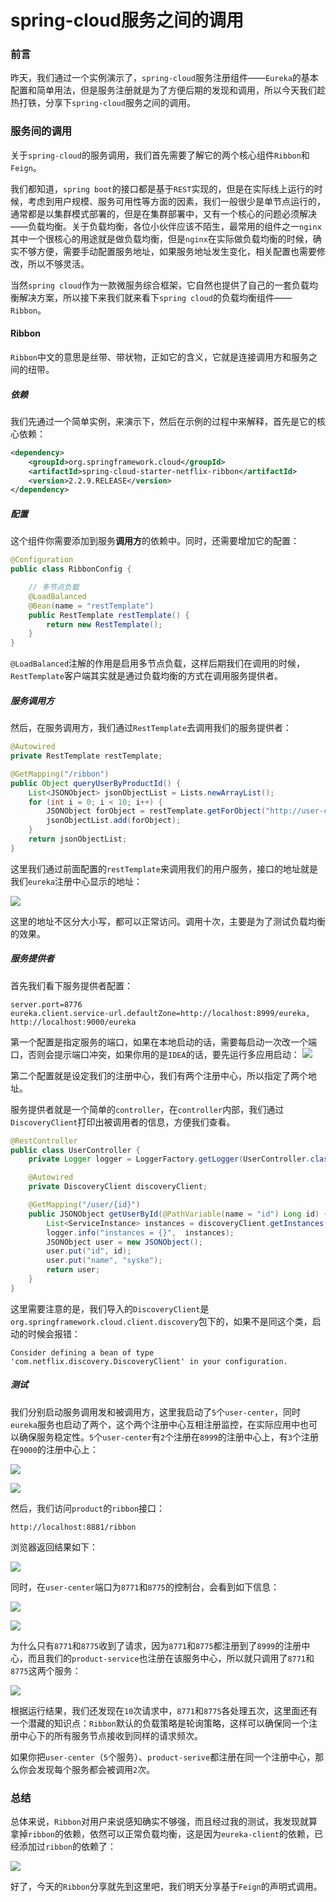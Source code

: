 # spring-cloud服务之间的调用

### 前言

昨天，我们通过一个实例演示了，`spring-cloud`服务注册组件——`Eureka`的基本配置和简单用法，但是服务注册就是为了方便后期的发现和调用，所以今天我们趁热打铁，分享下`spring-cloud`服务之间的调用。

### 服务间的调用

关于`spring-cloud`的服务调用，我们首先需要了解它的两个核心组件`Ribbon`和`Feign`。

我们都知道，`spring boot`的接口都是基于`REST`实现的，但是在实际线上运行的时候，考虑到用户规模、服务可用性等方面的因素，我们一般很少是单节点运行的，通常都是以集群模式部署的，但是在集群部署中，又有一个核心的问题必须解决——负载均衡。关于负载均衡，各位小伙伴应该不陌生，最常用的组件之一`nginx`其中一个很核心的用途就是做负载均衡，但是`nginx`在实际做负载均衡的时候，确实不够方便，需要手动配置服务地址，如果服务地址发生变化，相关配置也需要修改，所以不够灵活。

当然`spring cloud`作为一款微服务综合框架，它自然也提供了自己的一套负载均衡解决方案，所以接下来我们就来看下`spring cloud`的负载均衡组件——`Ribbon`。

#### Ribbon

`Ribbon`中文的意思是丝带、带状物，正如它的含义，它就是连接调用方和服务之间的纽带。

##### 依赖

我们先通过一个简单实例，来演示下，然后在示例的过程中来解释，首先是它的核心依赖：

```xml
<dependency>
    <groupId>org.springframework.cloud</groupId>
    <artifactId>spring-cloud-starter-netflix-ribbon</artifactId>
    <version>2.2.9.RELEASE</version>
</dependency>
```

##### 配置

这个组件你需要添加到服务**调用方**的依赖中。同时，还需要增加它的配置：

```java
@Configuration
public class RibbonConfig {

    // 多节点负载
    @LoadBalanced
    @Bean(name = "restTemplate")
    public RestTemplate restTemplate() {
        return new RestTemplate();
    }
}
```

`@LoadBalanced`注解的作用是启用多节点负载，这样后期我们在调用的时候，`RestTemplate`客户端其实就是通过负载均衡的方式在调用服务提供者。

##### 服务调用方

然后，在服务调用方，我们通过`RestTemplate`去调用我们的服务提供者：

```java
@Autowired
private RestTemplate restTemplate;

@GetMapping("/ribbon")
public Object queryUserByProductId() {
    List<JSONObject> jsonObjectList = Lists.newArrayList();
    for (int i = 0; i < 10; i++) {
        JSONObject forObject = restTemplate.getForObject("http://user-center/user/" + (i + 1), JSONObject.class);
        jsonObjectList.add(forObject);
    }
    return jsonObjectList;
}
```

这里我们通过前面配置的`restTemplate`来调用我们的用户服务，接口的地址就是我们`eureka`注册中心显示的地址：

![](
https://syske-pic-bed.oss-cn-hangzhou.aliyuncs.com/imgs/images/20210802130731.png)

这里的地址不区分大小写，都可以正常访问。调用十次，主要是为了测试负载均衡的效果。

##### 服务提供者

首先我们看下服务提供者配置：

```properties
server.port=8776
eureka.client.service-url.defaultZone=http://localhost:8999/eureka, http://localhost:9000/eureka
```

第一个配置是指定服务的端口，如果在本地启动的话，需要每启动一次改一个端口，否则会提示端口冲突，如果你用的是`IDEA`的话，要先运行多应用启动：
![](
https://syske-pic-bed.oss-cn-hangzhou.aliyuncs.com/imgs/images/20210802132933.png)

第二个配置就是设定我们的注册中心，我们有两个注册中心，所以指定了两个地址。

服务提供者就是一个简单的`controller`，在`controller`内部，我们通过`DiscoveryClient`打印出被调用者的信息，方便我们查看。

```java
@RestController
public class UserController {
    private Logger logger = LoggerFactory.getLogger(UserController.class);

    @Autowired
    private DiscoveryClient discoveryClient;

    @GetMapping("/user/{id}")
    public JSONObject getUserById(@PathVariable(name = "id") Long id) {
        List<ServiceInstance> instances = discoveryClient.getInstances("user-center");
        logger.info("instances = {}",  instances);
        JSONObject user = new JSONObject();
        user.put("id", id);
        user.put("name", "syske");
        return user;
    }
}
```

这里需要注意的是，我们导入的`DiscoveryClient`是`org.springframework.cloud.client.discovery`包下的，如果不是同这个类，启动的时候会报错：

```
Consider defining a bean of type 'com.netflix.discovery.DiscoveryClient' in your configuration.
```

##### 测试

我们分别启动服务调用发和被调用方，这里我启动了`5`个`user-center`，同时`eureka`服务也启动了两个，这个两个注册中心互相注册监控，在实际应用中也可以确保服务稳定性。`5`个`user-center`有`2`个注册在`8999`的注册中心上，有`3`个注册在`9000`的注册中心上：

![](
https://syske-pic-bed.oss-cn-hangzhou.aliyuncs.com/imgs/20210802085532.png)

![](
https://syske-pic-bed.oss-cn-hangzhou.aliyuncs.com/imgs/20210802085621.png)

然后，我们访问`product`的`ribbon`接口：

```
http://localhost:8881/ribbon
```

浏览器返回结果如下：

![](
https://syske-pic-bed.oss-cn-hangzhou.aliyuncs.com/imgs/images/20210802133217.png)

同时，在`user-center`端口为`8771`和`8775`的控制台，会看到如下信息：

![](
https://syske-pic-bed.oss-cn-hangzhou.aliyuncs.com/imgs/20210802085436.png)

![](
https://syske-pic-bed.oss-cn-hangzhou.aliyuncs.com/imgs/20210802085349.png)

为什么只有`8771`和`8775`收到了请求，因为`8771`和`8775`都注册到了`8999`的注册中心，而且我们的`product-service`也注册在该服务中心，所以就只调用了`8771`和`8775`这两个服务：

![](
https://syske-pic-bed.oss-cn-hangzhou.aliyuncs.com/imgs/20210802085532.png)

根据运行结果，我们还发现在`10`次请求中，`8771`和`8775`各处理五次，这里面还有一个潜藏的知识点：`Ribbon`默认的负载策略是轮询策略，这样可以确保同一个注册中心下的所有服务节点接收到同样的请求频次。

如果你把`user-center`（`5`个服务）、`product-serive`都注册在同一个注册中心，那么你会发现每个服务都会被调用`2`次。

### 总结

总体来说，`Ribbon`对用户来说感知确实不够强，而且经过我的测试，我发现就算拿掉`ribbon`的依赖，依然可以正常负载均衡，这是因为`eureka-client`的依赖，已经添加过`ribbon`的依赖了：

![](
https://syske-pic-bed.oss-cn-hangzhou.aliyuncs.com/imgs/images/20210802141228.png)

好了，今天的`Ribbon`分享就先到这里吧，我们明天分享基于`Feign`的声明式调用。